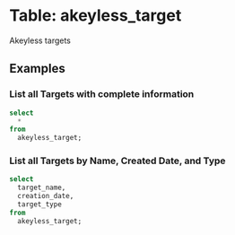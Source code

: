 # Table: akeyless_target
Akeyless targets

## Examples

### List all Targets with complete information

```sql
select
  *
from
  akeyless_target;
```

### List all Targets by Name, Created Date, and Type

```sql
select
  target_name,
  creation_date,
  target_type
from
  akeyless_target;
```
